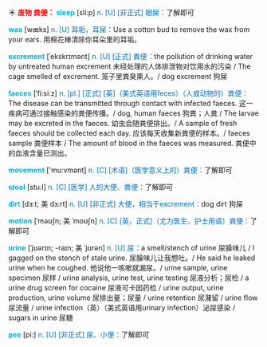 ☀ <font color="red">**废物 粪便：**</font>
<font color="sky blue">**sleep**</font> [sli:p] 
<font color="#0070c0">n. [U] [非正式] 眼屎：</font>了解即可

<font color="sky blue">**wax**</font> [wæks] 
<font color="#0070c0">n. [U] 耳垢，耳屎：</font>Use a cotton bud to remove the wax from your ears. 用棉花棒清除你耳朵里的耳垢。
           
<font color="sky blue">**excrement**</font> [ˈekskrɪmənt]
<font color="#0070c0">n. [U] [正式] 粪便：</font>the pollution of drinking water by untreated human excrement 未经处理的人体排泄物对饮用水的污染 / The cage smelled of excrement. 笼子里粪臭熏人。/ dog excrement 狗屎
           
<font color="sky blue">**faeces**</font> [ˈfi:si:z]
<font color="#0070c0">n. [pl.] [正式] [英]（美式英语用feces）（人或动物的）粪便：</font>The disease can be transmitted through contact with infected faeces. 这一疾病可通过接触感染的粪便传播。/ dog, human faeces 狗粪；人粪 / The larvae may be excreted in the faeces. 幼虫会随粪便排出。/ A sample of fresh faeces should be collected each day. 应该每天收集新粪便的样本。/ faeces sample 粪便样本 / The amount of blood in the faeces was measured. 粪便中的血液含量已测出。

<font color="sky blue">**movement**</font> ['mu:vmənt] 
<font color="#0070c0">n. [C] [术语]（医学意义上的）粪便：</font>了解即可
                      
<font color="sky blue">**stool**</font> [stu:l]
<font color="#0070c0">n. [C] [医学] 人的大便、粪便：</font>了解即可
           
<font color="sky blue">**dirt**</font> [dɜ:t; 美 dɜ:rt]
<font color="#0070c0">n. [U] [非正式] 大便，相当于excrement：</font>dog dirt 狗屎

<font color="sky blue">**motion**</font> [ˈməʊʃn; 美 ˈmoʊʃn]
<font color="#0070c0">n. [C] [英，正式]（尤为医生、护士用语）粪便：</font>了解即可

<font color="sky blue">**urine**</font> [ˈjʊərɪn; -raɪn; 美 ˈjʊrən]
<font color="#0070c0">n. [U] 尿：</font>a smell/stench of urine 尿臊味儿 / I gagged on the stench of stale urine. 尿臊味儿让我想吐。/ He said he leaked urine when he coughed. 他说他一咳嗽就漏尿。/ urine sample, urine specimen 尿样 / urine analysis, urine test, urine testing 尿液分析；尿检 / a urine drug screen for cocaine 尿液可卡因药检 / urine output, urine production, urine volume 尿排出量；尿量 / urine retention 尿潴留 / urine flow 尿流量 / urine infection（英）（美式英语用urinary infection）泌尿感染 / sugars in urine 尿糖
           
<font color="sky blue">**pee**</font> [pi:]
<font color="#0070c0">n. [U] [非正式] 尿、小便：</font>了解即可

